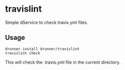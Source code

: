 # travislint
Simple dService to check travis yml files.

## Usage

```
drunner install drunner/travislint
travislint check
```

This will check the .travis.yml file in the current directory.

